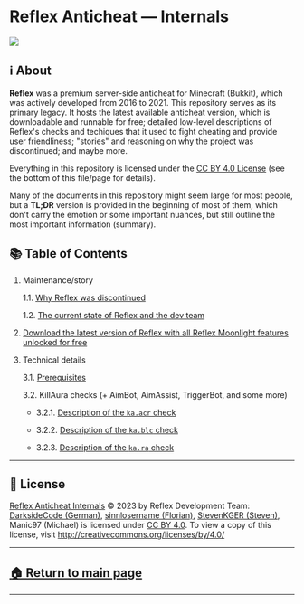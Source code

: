 # Reflex Anticheat — Internals

![][reflex-logo-big]




## ℹ️ About

**Reflex** was a premium server-side anticheat for Minecraft (Bukkit), which was actively developed from 2016 to 2021. This repository serves as its primary legacy. It hosts the latest available anticheat version, which is downloadable and runnable for free; detailed low-level descriptions of Reflex's checks and techiques that it used to fight cheating and provide user friendliness; "stories" and reasoning on why the project was discontinued; and maybe more.

Everything in this repository is licensed under the [CC BY 4.0 License][license] (see the bottom of this file/page for details).

Many of the documents in this repository might seem large for most people, but a **TL;DR** version is provided in the beginning of most of them, which don't carry the emotion or some important nuances, but still outline the most important information (summary).




## 📚 Table of Contents

1. Maintenance/story

   1.1. [Why Reflex was discontinued][why-discontinued]

   1.2. [The current state of Reflex and the dev team][current-state]

2. [Download the latest version of Reflex with all Reflex Moonlight features unlocked for free][download-reflex]

3. Technical details

   3.1. [Prerequisites][prerequisites]

   3.2. KillAura checks (+ AimBot, AimAssist, TriggerBot, and some more)
   
   - 3.2.1. [Description of the `ka.acr` check][check.ka.acr]

   - 3.2.2. [Description of the `ka.blc` check][check.ka.blc]
  
   - 3.2.3. [Description of the `ka.ra` check][check.ka.ra]

   





---

## 📄 License

[Reflex Anticheat Internals][reflex-anticheat-internals] © 2023 by Reflex Development Team: [DarksideCode (German)][dev-german], [sinnlosername (Florian)][dev-florian], [StevenKGER (Steven)][dev-steven], Manic97 (Michael) is licensed under [CC BY 4.0][license]. To view a copy of this license, visit http://creativecommons.org/licenses/by/4.0/

[license]: http://creativecommons.org/licenses/by/4.0

[reflex-anticheat-internals]: https://github.com/MeGysssTaa/reflex-anticheat-internals

[dev-german]: https://github.com/MeGysssTaa

[dev-florian]: https://github.com/sinnlosername

[dev-steven]: https://github.com/StevenKGER

---

## [🏠 Return to main page][reflex-anticheat-internals]

---









[reflex-logo-big]: https://github.com/MeGysssTaa/reflex-anticheat-internals/blob/8a35007fca0904771d767a1ad466e1d140a79ba6/assets/Reflex%20Logo%20Big.png

[download-reflex]: https://github.com/MeGysssTaa/reflex-anticheat-internals/releases/tag/v11.3-5-27732ae-MOONLIGHT

[why-discontinued]: https://github.com/MeGysssTaa/reflex-anticheat-internals/blob/main/texts/1.1.%20Why%20Reflex%20was%20discontinued.md

[current-state]: https://github.com/MeGysssTaa/reflex-anticheat-internals/blob/main/texts/1.2.%20The%20current%20state%20of%20Reflex%20and%20the%20dev%20team.md

[prerequisites]: https://github.com/MeGysssTaa/reflex-anticheat-internals/blob/main/texts/3.1.%20Prerequisites.md

[check.ka.acr]: https://github.com/MeGysssTaa/reflex-anticheat-internals/blob/main/texts/3.2.1.%20Description%20of%20the%20%60ka.acr%60%20check.md

[check.ka.blc]: https://github.com/MeGysssTaa/reflex-anticheat-internals/blob/main/texts/3.2.2.%20Description%20of%20the%20%60ka.blc%60%20check.md

[check.ka.ra]: https://github.com/MeGysssTaa/reflex-anticheat-internals/blob/44278f9677985ca0228623f2664a3f97afa76dc7/texts/3.2.3.%20Description%20of%20the%20%60ka.ra%60%20check.md






